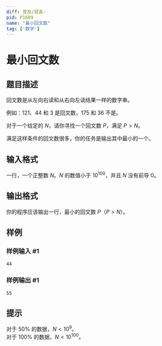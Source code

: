 ```yaml
---
diff: 普及/提高-
pid: P1609
name: "最小回文数"
tag: ['数学']
---
```

# 最小回文数
## 题目描述

回文数是从左向右读和从右向左读结果一样的数字串。

例如：$121$、$44$ 和 $3$ 是回文数，$175$ 和 $36$ 不是。

对于一个给定的 $N$，请你寻找一个回文数 $P$，满足 $P > N$。

满足这样条件的回文数很多，你的任务是输出其中最小的一个。
## 输入格式

一行，一个正整数 $N$。$N$ 的数值小于 ${10}^{100}$，并且 $N$ 没有前导 $0$。
## 输出格式

你的程序应该输出一行，最小的回文数 $P$（$P > N$）。
## 样例

### 样例输入 #1
```
44
```
### 样例输出 #1
```
55
```
## 提示

对于 $50 \%$ 的数据，$N < {10}^9$。  
对于 $100 \%$ 的数据，$N < {10}^{100}$。
